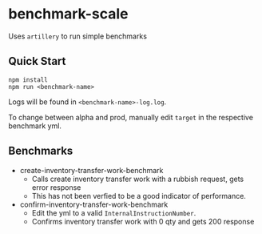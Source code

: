 # benchmark-scale

Uses `artillery` to run simple benchmarks 

## Quick Start

```
npm install
npm run <benchmark-name>
```
Logs will be found in `<benchmark-name>-log.log`.

To change between alpha and prod, manually edit `target` in the respective benchmark yml.

## Benchmarks

- create-inventory-transfer-work-benchmark
  - Calls create inventory transfer work with a rubbish request, gets error response
  - This has not been verfied to be a good indicator of performance.
- confirm-inventory-transfer-work-benchmark
  - Edit the yml to a valid `InternalInstructionNumber`.
  - Confirms inventory transfer work with 0 qty and gets 200 response
  
